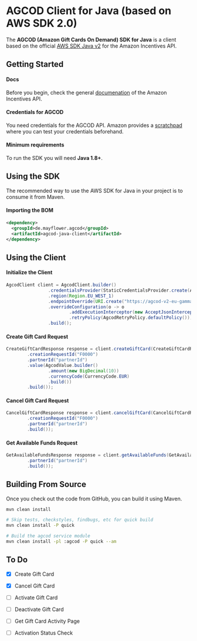 # AGCOD Client for Java (based on AWS SDK 2.0)

The **AGCOD (Amazon Gift Cards On Demand) SDK for Java** is a client based on the official [AWS SDK Java v2][sdk] for the Amazon Incentives API.

## Getting Started

#### Docs

Before you begin, check the general [documenation][agcod-docs] of the Amazon Incentives API.  

#### Credentials for AGCOD ####

You need credentials for the AGCOD API. Amazon provides a [scratchpad][scratchpad] where you can test your credentials beforehand. 

#### Minimum requirements ####

To run the SDK you will need **Java 1.8+**.

## Using the SDK

The recommended way to use the AWS SDK for Java in your project is to consume it from Maven. 

#### Importing the BOM ####

```xml
<dependency>
  <groupId>de.mayflower.agcod</groupId>
  <artifactId>agcod-java-client</artifactId>
</dependency>
```

## Using the Client

#### Initialize the Client
```java
AgcodClient client = AgcodClient.builder()
                .credentialsProvider(StaticCredentialsProvider.create(AwsBasicCredentials.create("accessKey", "secretKey")))
                .region(Region.EU_WEST_1)
                .endpointOverride(URI.create("https://agcod-v2-eu-gamma.amazon.com"))
                .overrideConfiguration(o -> o
                        .addExecutionInterceptor(new AcceptJsonInterceptor())
                        .retryPolicy(AgcodRetryPolicy.defaultPolicy()))
                .build();
```

#### Create Gift Card Request
```java
CreateGiftCardResponse response = client.createGiftCard(CreateGiftCardRequest.builder()
        .creationRequestId("F0000")
        .partnerId("partnerId")
        .value(AgcodValue.builder()
                .amount(new BigDecimal(10))
                .currencyCode(CurrencyCode.EUR)
                .build())
        .build());
```

#### Cancel Gift Card Request
```java
CancelGiftCardResponse response = client.cancelGiftCard(CancelGiftCardRequest.builder()
        .creationRequestId("F0000")
        .partnerId("partnerId")
        .build());
```

#### Get Available Funds Request
```java
GetAvailableFundsResponse response = client.getAvailableFunds(GetAvailableFundsRequest.builder()
        .partnerId("partnerId")
        .build());
```

## Building From Source

Once you check out the code from GitHub, you can build it using Maven.

```sh
mvn clean install

# Skip tests, checkstyles, findbugs, etc for quick build
mvn clean install -P quick

# Build the agcod service module
mvn clean install -pl :agcod -P quick --am
```

## To Do

- [x] Create Gift Card
- [x] Cancel Gift Card
- [ ] Activate Gift Card
- [ ] Deactivate Gift Card
- [ ] Get Gift Card Activity Page
- [ ] Activation Status Check


[sdk]: https://github.com/aws/aws-sdk-java-v2
[agcod-docs]: https://developer.amazon.com/es/apps-and-games/incentives-api
[scratchpad]: https://s3.amazonaws.com/AGCOD/htmlSDKv2/htmlSDKv2_NAEUFE/index.html